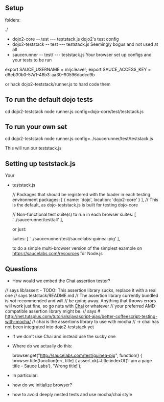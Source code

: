 Setup
-----

folders:

./
- dojo2-core
-- test
--- teststack.js     dojo2's test config
- dojo2-teststack
-- test
--- teststack.js     Seemingly bogus and not used at all
- saucerunner
-- test/
--- teststack.js     Your browser set up configs and your tests to be run

export SAUCE_USERNAME = mrjcleaver;
export SAUCE_ACCESS_KEY = d6eb30b0-57a1-48b3-aa30-90596dadcc9b

or hack  dojo2-teststack/runner.js to hard code them


To run the default dojo tests
-----------------------------

cd dojo2-teststack
node runner.js config=dojo-core/test/teststack.js


To run your own set
-------------------

cd dojo2-teststack
node runner.js config=../saucerunner/test/teststack.js

This will run our teststack.js


Setting up teststack.js
-----------------------

Your
- teststack.js

  // Packages that should be registered with the loader in each testing environment
	packages: [ { name: 'dojo', location: 'dojo2-core' } ],
	// This is the default, as dojo-teststack.js is built for testing dojo-core

	// Non-functional test suite(s) to run in each browser
	suites: [ '../saucerunner/test/all' ],

	or just:

	suites: [ '../saucerunner/test/saucelabs-guinea-pig' ],

	to do a simple multi-browser version of the simplest example on https://saucelabs.com/resources for Node.js

Questions
---------
- How would we embed the Chai assertion tester?

 // says lib/assert - TODO: This assertion library sucks, replace it with a real one
 // says teststack/README.md
 //  The assertion library currently bundled is _not_ recommended and will
 //        be going away. Anything that throws errors will work just fine, so go nuts with [Chai](http://chaijs.com/) or whatever
 //        your preferred AMD-compatible assertion library might be.
 // says # http://net.tutsplus.com/tutorials/javascript-ajax/better-coffeescript-testing-with-mocha/
 //  chai is the assertions library to use with mocha
 // -> chai has not been integrated into dojo2-teststack yet

- If we don't use Chai and instead use the sucky one

- Where do we actually do this:

  browser.get("http://saucelabs.com/test/guinea-pig", function() {
    browser.title(function(err, title) {
      assert.ok(~title.indexOf('I am a page title - Sauce Labs'), 'Wrong title!');

- In particular:
- how do we initialize browser?
- how to avoid deeply nested tests and use mocha/chai style


